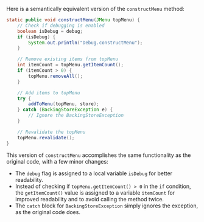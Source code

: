 Here is a semantically equivalent version of the `constructMenu` method:

```java
static public void constructMenu(JMenu topMenu) {
    // Check if debugging is enabled
    boolean isDebug = debug;
    if (isDebug) {
        System.out.println("Debug.constructMenu");
    }

    // Remove existing items from topMenu
    int itemCount = topMenu.getItemCount();
    if (itemCount > 0) {
        topMenu.removeAll();
    }

    // Add items to topMenu
    try {
        addToMenu(topMenu, store);
    } catch (BackingStoreException e) {
        // Ignore the BackingStoreException
    }

    // Revalidate the topMenu
    topMenu.revalidate();
}
```

This version of `constructMenu` accomplishes the same functionality as the original code, with a few minor changes:

- The `debug` flag is assigned to a local variable `isDebug` for better readability.
- Instead of checking if `topMenu.getItemCount() > 0` in the `if` condition, the `getItemCount()` value is assigned to a variable `itemCount` for improved readability and to avoid calling the method twice.
- The `catch` block for `BackingStoreException` simply ignores the exception, as the original code does.